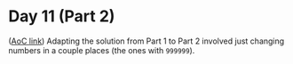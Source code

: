 # Day 11 (Part 2)
([AoC link](https://adventofcode.com/2023/day/11))
Adapting the solution from Part 1 to Part 2 involved just changing numbers in a couple places (the ones with `999999`).
